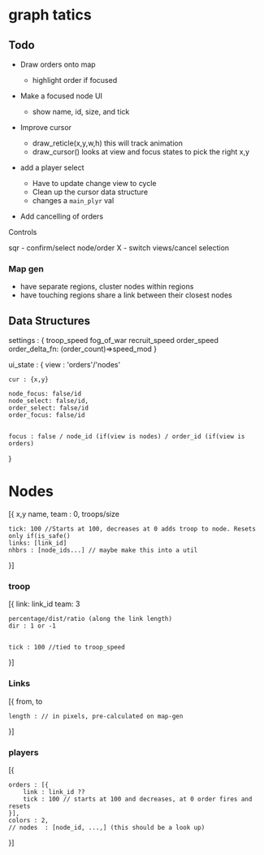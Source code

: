 # graph tatics


## Todo
- Draw orders onto map
	- highlight order if focused
- Make a focused node UI
	- show name, id, size, and tick
- Improve cursor
	- draw_reticle(x,y,w,h) this will track animation
	- draw_cursor() looks at view and focus states to pick the right x,y
- add a player select
	- Have to update change view to cycle
	- Clean up the cursor data structure
	- changes a `main_plyr` val

- Add cancelling of orders






Controls

sqr - confirm/select node/order
X - switch views/cancel selection



### Map gen
- have separate regions, cluster nodes within regions
- have touching regions share a link between their closest nodes





## Data Structures


settings : {
	troop_speed
	fog_of_war
	recruit_speed
	order_speed
	order_delta_fn: (order_count)=>speed_mod
}

ui_state : {
	view : 'orders'/'nodes'

	cur : {x,y}

	node_focus: false/id
	node_select: false/id,
	order_select: false/id
	order_focus: false/id


	focus : false / node_id (if(view is nodes) / order_id (if(view is orders)

}



# Nodes
[{
	x,y
	name,
	team : 0,
	troops/size

	tick: 100 //Starts at 100, decreases at 0 adds troop to node. Resets only if(is_safe()
	links: [link_id]
	nhbrs : [node_ids...] // maybe make this into a util
}]


### troop
[{
	link: link_id
	team: 3

	percentage/dist/ratio (along the link length)
	dir : 1 or -1


	tick : 100 //tied to troop_speed
}]


### Links
[{
	from, to

	length : // in pixels, pre-calculated on map-gen


}]


### players

[{

	orders : [{
		link : link_id ??
		tick : 100 // starts at 100 and decreases, at 0 order fires and resets
	}],
	colors : 2,
	// nodes  : [node_id, ...,] (this should be a look up)

}]


###